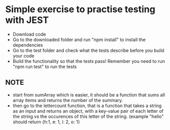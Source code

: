 # Simple exercise to practise testing with JEST

- Download code
- Go to the downloaded folder and run "npm install" to install the dependencies
- Go to the test folder and check what the tests describe before you build your code
- Build the functionality so that the tests pass! Remember you need to run "npm run test" to run the tests

## NOTE
- start from sumArray which is easier, it should be a function that sums all array items and returns the number of the summary.
- then go to the lettercount function, that is a function that takes a string as an input and returns an object, with a key-value pair of each letter of the string vs the occurences of this letter of the string. (example "hello" should return {h:1, e: 1, l: 2, o: 1} 
